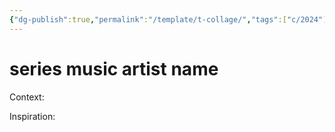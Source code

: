 ```yaml
---
{"dg-publish":true,"permalink":"/template/t-collage/","tags":["c/2024"],"created":"2024-01-02T07:57:32.398-05:00","updated":"2024-01-29T15:35:04.162-05:00"}
---
```


# series music artist name

Context:

Inspiration:

[]()

